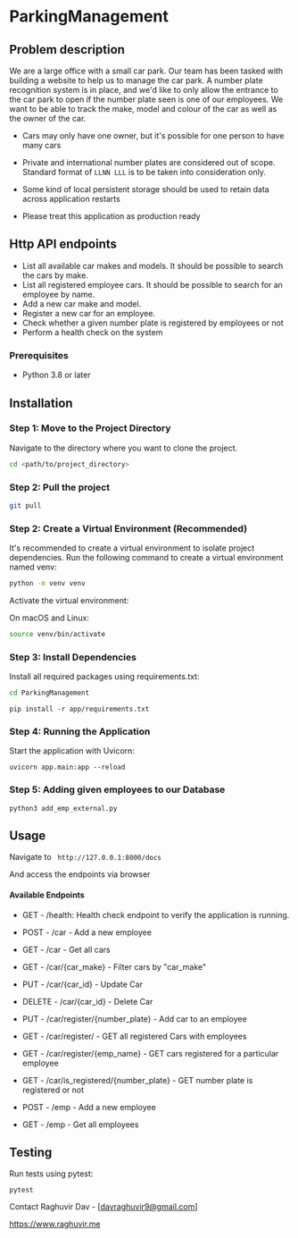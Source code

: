 # ParkingManagement


## Problem description

We are a large office with a small car park. Our team has been tasked with building a website to help us to manage the car park. A number
plate recognition system is in place, and we'd like to only allow the entrance to the car park to open if the number plate seen is one of our
employees. We want to be able to track the make, model and colour of the car as well as the owner of the car.

- Cars may only have one owner, but it's possible for one person to have many cars

- Private and international number plates are considered out of scope. Standard format of ```LLNN LLL``` is to be taken into consideration
only.

- Some kind of local persistent storage should be used to retain data across application restarts

- Please treat this application as production ready


## Http API endpoints

- List all available car makes and models. It should be possible to search the cars by make.
- List all registered employee cars. It should be possible to search for an employee by name.
- Add a new car make and model.
- Register a new car for an employee.
- Check whether a given number plate is registered by employees or not
- Perform a health check on the system


### Prerequisites

- Python 3.8 or later

## Installation


### Step 1: Move to the Project Directory

Navigate to the directory where you want to clone the project.
```bash
cd <path/to/project_directory>
```

### Step 2: Pull the project

```bash
git pull 
```


### Step 2: Create a Virtual Environment (Recommended)

It's recommended to create a virtual environment to isolate project dependencies. Run the following command to create a virtual environment named venv:

```bash
python -m venv venv
```
Activate the virtual environment:

On macOS and Linux:

```bash
source venv/bin/activate
```

### Step 3: Install Dependencies
Install all required packages using requirements.txt:
```bash
cd ParkingManagement
```


```console
pip install -r app/requirements.txt
```

### Step 4: Running the Application
Start the application with Uvicorn:

```console
uvicorn app.main:app --reload
```

### Step 5: Adding given employees to our Database

```console
python3 add_emp_external.py
```


## Usage

Navigate to ``` http://127.0.0.1:8000/docs``` 

And access the endpoints via browser

#### Available Endpoints
-   GET - /health: Health check endpoint to verify the application is running.
-   POST - /car - Add a new employee
-   GET - /car - Get all cars
-   GET - /car/{car_make} - Filter cars by "car_make"
-   PUT - /car/{car_id} - Update Car
-   DELETE - /car/{car_id} - Delete Car

-   PUT - /car/register/{number_plate} - Add car to an employee
-   GET - /car/register/ - GET all registered Cars with employees
-   GET - /car/register/{emp_name} - GET cars registered for a particular employee

-   GET - /car/is_registered/{number_plate} - GET number plate is registered or not
-   POST - /emp - Add a new employee
-   GET - /emp - Get all employees
## Testing
Run tests using pytest:

```console
pytest
```

Contact
Raghuvir Dav - [davraghuvir9@gmail.com]

https://www.raghuvir.me
